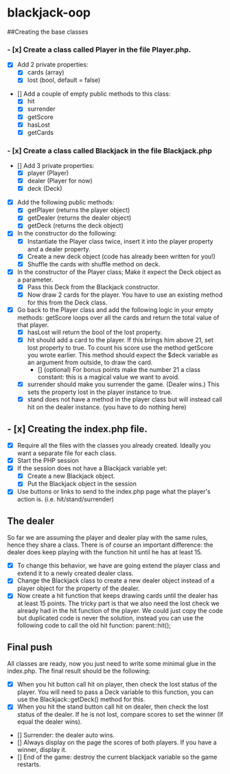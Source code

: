 # blackjack-oop
##Creating the base classes

### - [x] Create a class called Player in the file Player.php.
  - [x] Add 2 private properties:
    - [x] cards (array)
    - [x] lost (bool, default = false)
  - [] Add a couple of empty public methods to this class:
    - [x] hit
    - [x] surrender
    - [x] getScore
    - [x] hasLost
    - [x] getCards

### - [x] Create a class called Blackjack in the file Blackjack.php
  - [] Add 3 private properties:
    - [x] player (Player)
    - [x] dealer (Player for now)
    - [x] deck (Deck)
  - [x] Add the following public methods:
    - [x] getPlayer (returns the player object)
    - [x] getDealer (returns the dealer object)
    - [x] getDeck (returns the deck object)
  - [x] In the constructor do the following:
    - [x] Instantiate the Player class twice, insert it into the player property and a dealer property.
    - [x] Create a new deck object (code has already been written for you!)
    - [x] Shuffle the cards with shuffle method on deck.
  - [x] In the constructor of the Player class; Make it expect the Deck object as a parameter.
    - [x] Pass this Deck from the Blackjack constructor.
    - [x] Now draw 2 cards for the player. You have to use an existing method for this from the Deck class.
  - [x] Go back to the Player class and add the following logic in your empty methods: getScore loops over all the cards and return the total value of that player.
    - [x] hasLost will return the bool of the lost property.
    - [x] hit should add a card to the player. If this brings him above 21, set lost property to true. To count his score use the method getScore you wrote earlier. This method should expect the $deck variable as an argument from outside, to draw the card.
      - [] (optional) For bonus points make the number 21 a class constant: this is a magical value we want to avoid.
    - [x] surrender should make you surrender the game. (Dealer wins.) This sets the property lost in the player instance to true.
    - [x] stand does not have a method in the player class but will instead call hit on the dealer instance. (you have to do nothing here)
## - [x] Creating the index.php file.  
- [x] Require all the files with the classes you already created. Ideally you want a separate file for each class.
- [x] Start the PHP session
- [x] If the session does not have a Blackjack variable yet:
  - [x] Create a new Blackjack object.
  - [x] Put the Blackjack object in the session
- [x] Use buttons or links to send to the index.php page what the player's action is. (i.e. hit/stand/surrender)

## The dealer
So far we are assuming the player and dealer play with the same rules, hence they share a class. 
There is of course an important difference: 
the dealer does keep playing with the function hit until he has at least 15.
- [x] To change this behavior, we have are going extend the player class and extend it to a newly created dealer class.
- [x] Change the Blackjack class to create a new dealer object instead of a player object for the property of the dealer.
- [x] Now create a hit function that keeps drawing cards until the dealer has at least 15 points. 
The tricky part is that we also need the lost check we already had in the hit function of the player. 
We could just copy the code but duplicated code is never the solution, instead you can use the following code 
to call the old hit function:
parent::hit();

## Final push
All classes are ready, now you just need to write some minimal glue in the index.php. The final result should be the following:

- [x] When you hit button call hit on player, then check the lost status of the player. 
You will need to pass a Deck variable to this function, you can use the Blackjack::getDeck() method for this.
- [x] When you hit the stand button call hit on dealer, then check the lost status of the dealer. 
If he is not lost, compare scores to set the winner (If equal the dealer wins).
- [] Surrender: the dealer auto wins.
- [] Always display on the page the scores of both players. If you have a winner, display it.
- [] End of the game: destroy the current blackjack variable so the game restarts.
